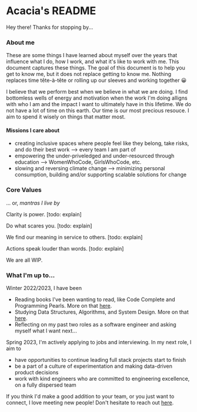 # Acacia's README

Hey there! Thanks for stopping by... 

### About me

These are some things I have learned about myself over the years that influence what I do, how I work, and what it's like to work with me. This document captures these things. The goal of this document is to help you get to know me, but it does not replace getting to know me. Nothing replaces time tête-à-tête or rolling up our sleeves and working together 😀

I believe that we perform best when we believe in what we are doing. I find bottomless wells of energy and motivation when the work I'm doing alligns with who I am and the impact I want to ultimately have in this lifetime. We do not have a lot of time on this earth. Our time is our most precious resouce. I aim to spend it wisely on things that matter most. 

#### Missions I care about 
- creating inclusive spaces where people feel like they belong, take risks, and do their best work --> every team I am part of
- empowering the under-priveledged and under-resourced through education --> WomenWhoCode, GirlsWhoCode, etc. 
- slowing and reversing climate change --> minimizing personal consumption, building and/or supporting scalable solutions for change

### Core Values 
... or, _mantras I live by_

Clarity is power. [todo: explain]

Do what scares you. [todo: explain]

We find our meaning in service to others. [todo: explain]

Actions speak louder than words. [todo: explain]

We are all WIP. 

### What I'm up to... 

Winter 2022/2023, I have been
- Reading books I've been wanting to read, like Code Complete and Programming Pearls. More on that [here](https://millennialbasic.com/reading-list/). 
- Studying Data Structures, Algorithms, and System Design. More on that [here](https://github.com/xacaciax/js-ds-and-algos).
- Reflecting on my past two roles as a software engineer and asking myself what I want next... 

Spring 2023, I'm actively applying to jobs and interviewing. In my next role, I aim to
- have opportunities to continue leading full stack projects start to finish
- be a part of a culture of experimentation and making data-driven product decisions
- work with kind engineers who are committed to engineering excellence, on a fully dispersed team

If you think I'd make a good addition to your team, or you just want to connect, I love meeting new people! Don't hesitate to reach out [here](https://millennialbasic.com/contact/). 

